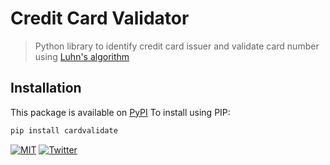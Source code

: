 # Credit Card Validator
> Python library to identify credit card issuer and validate card number using [Luhn's algorithm](https://en.wikipedia.org/wiki/Luhn_algorithm)

## Installation
This package is available on [PyPI](https://pypi.org/project/cardvalidate/)
To install using PIP:

```bash
pip install cardvalidate
```

[![MIT](https://img.shields.io/badge/license-MIT-0a0a0a.svg?style=flat&colorA=0a0a0a)](LICENSE) [![Twitter](https://bit.ly/2m2Kb02)](https://twitter.com/tansawit)
